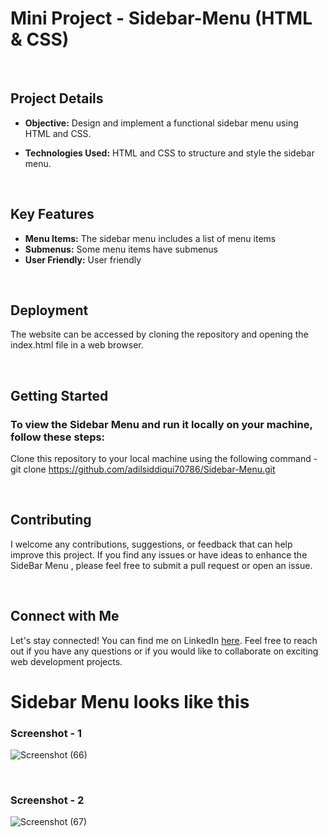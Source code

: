 # Mini Project - Sidebar-Menu (HTML & CSS) 

<br>

## Project Details
- **Objective:** Design and implement a functional sidebar menu using HTML and CSS.

- **Technologies Used:**  HTML and CSS to structure and style the sidebar menu.
  
<br>

## Key Features

- **Menu Items:** The sidebar menu includes a list of menu items
- **Submenus:** Some menu items have submenus
- **User Friendly:** User friendly 
<br>

## Deployment
The website can be accessed by cloning the repository and opening the index.html file in a web browser.


<br>

## Getting Started

### To view the Sidebar Menu and run it locally on your machine, follow these steps:

 Clone this repository to your local machine using the following command -
 git clone https://github.com/adilsiddiqui70786/Sidebar-Menu.git

<br>

## Contributing

I welcome any contributions, suggestions, or feedback that can help improve this project. If you find any issues or have ideas to enhance the SideBar Menu , please feel free to submit a pull request or open an issue.

<br>

## Connect with Me

Let's stay connected! You can find me on LinkedIn [here](https://www.linkedin.com/in/adilsiddiqui70786). Feel free to reach out if you have any questions or if you would like to collaborate on exciting web development projects.



# Sidebar Menu looks like this

### Screenshot - 1
![Screenshot (66)](https://github.com/adilsiddiqui70786/Sidebar-Menu/assets/117959085/8a346339-fdf3-45f8-ac61-d41998ef4e40)

<br>

### Screenshot - 2
![Screenshot (67)](https://github.com/adilsiddiqui70786/Sidebar-Menu/assets/117959085/cff561f8-e3bc-465c-94a8-a277d471bb60)

